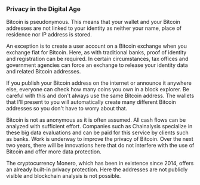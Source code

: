 ### Privacy in the Digital Age

Bitcoin is pseudonymous. This means that your wallet and your Bitcoin addresses are not linked to your identity as neither your name, place of residence nor IP address is stored.

An exception is to create a user account on a Bitcoin exchange when you exchange fiat for Bitcoin. Here, as with traditional banks, proof of identity and registration can be required. In certain circumstances, tax offices and government agencies can force an exchange to release your identity data and related Bitcoin addresses.

If you publish your Bitcoin address on the internet or announce it anywhere else, everyone can check how many coins you own in a block explorer. Be careful with this and don't always use the same Bitcoin address. The wallets that I'll present to you will automatically create many different Bitcoin addresses so you don't have to worry about that.

Bitcoin is not as anonymous as it is often assumed. All cash flows can be analyzed with sufficient effort. Companies such as Chainalysis specialize in these big data evaluations and can be paid for this service by clients such as banks. Work is underway to improve the privacy of Bitcoin. Over the next two years, there will be innovations here that do not interfere with the use of Bitcoin and offer more data protection.

The cryptocurrency Monero, which has been in existence since 2014, offers an already built-in privacy protection. Here the addresses are not publicly visible and blockchain analysis is not possible.